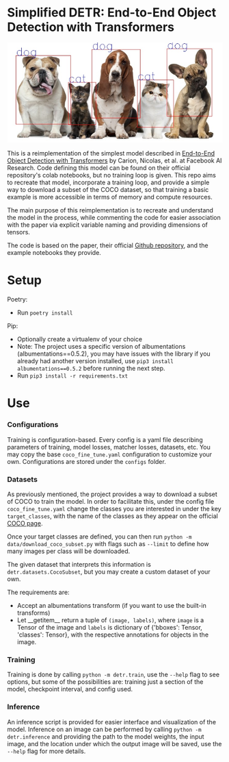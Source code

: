 # Simplified DETR: End-to-End Object Detection with Transformers

![image](./data/examples/cat_dog_inference.jpg)

This is a reimplementation of the simplest model described in [End-to-End Object Detection with Transformers][1]
by Carion, Nicolas, et al. at Facebook AI Research. Code defining this model can be found
on their official repository's colab notebooks, but no training loop is given. This repo aims
to recreate that model, incorporate a training loop, and provide a simple way to download a subset of the
COCO dataset, so that training a basic example is more accessible in terms of memory and compute resources.

The main purpose of this reimplementation is to recreate and understand the model in the process, while
commenting the code for easier association with the paper via explicit variable naming and providing dimensions
of tensors.

The code is based on the paper, their official [Github repository][2], and the example notebooks they provide.

# Setup
Poetry:
- Run `poetry install`

Pip:
- Optionally create a virtualenv of your choice
- Note: The project uses a specific version of albumentations (albumentations==0.5.2), you may have
  issues with the library if you already had another version installed,
  use `pip3 install albumentations==0.5.2` before running the next step.
- Run `pip3 install -r requirements.txt`

# Use

### Configurations

Training is configuration-based. Every config is a yaml file describing parameters of
training, model losses, matcher losses, datasets, etc. You may copy the base `coco_fine_tune.yaml`
configuration to customize your own. Configurations are stored under the `configs` folder.


### Datasets

As previously mentioned, the project provides a way to download a subset of COCO to train the model.
In order to facilitate this, under the config file `coco_fine_tune.yaml` change the classes you are interested
in under the key `target_classes`, with the name of the classes as they appear on the official [COCO page][3].

Once your target classes are defined, you can then run `python -m data/download_coco_subset.py` with flags such as
`--limit` to define how many images per class will be downloaded.

The given dataset that interprets this information is `detr.datasets.CocoSubset`, but you may
create a custom dataset of your own.

The requirements are: 
- Accept an albumentations transform (if you want to use the built-in transforms)
- Let \_\_getitem\_\_  return a tuple of `(image, labels)`, where `image` is a Tensor of the image
  and `labels` is dictionary of {'bboxes': Tensor, 'classes': Tensor}, with the respective annotations
  for objects in the image.

### Training

Training is done by calling `python -m detr.train`, use the `--help` flag to see options, but some of the possibilities
are: training just a section of the model, checkpoint interval, and config used.

### Inference

An inference script is provided for easier interface and visualization of the model. Inference on an image can
be performed by calling `python -m detr.inference` and providing the path to the model weights, the input image,
and the location under which the output image will be saved, use the `--help` flag for more details.




[1]: https://arxiv.org/abs/2005.12872
[2]: https://github.com/facebookresearch/detr
[3]: https://cocodataset.org/#explore

